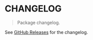 # CHANGELOG

> Package changelog.

See [GitHub Releases](https://github.com/stdlib-js/math-strided-special-binet-by/releases) for the changelog.